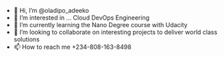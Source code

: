 - 👋 Hi, I’m @oladipo_adeeko
- 👀 I’m interested in ... Cloud DevOps Engineering
- 🌱 I’m currently learning the Nano Degree course with Udacity
- 💞️ I’m looking to collaborate on interesting projects to deliver world class solutions
- 📫 How to reach me +234-808-163-8498

<!---
Jaydilyc/Jaydilyc is a ✨ special ✨ repository because its `README.md` (this file) appears on your GitHub profile.
You can click the Preview link to take a look at your changes.
--->
